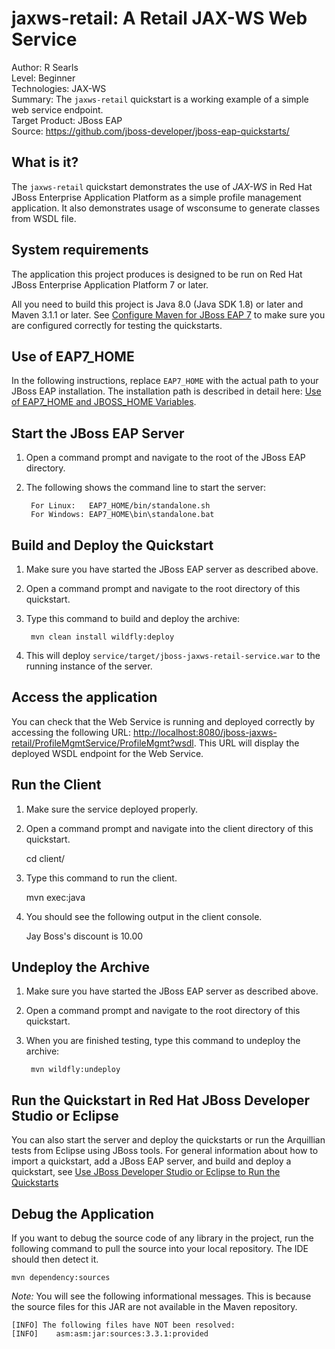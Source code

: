 jaxws-retail: A Retail JAX-WS Web Service
=========================================
Author: R Searls  
Level: Beginner  
Technologies: JAX-WS  
Summary: The `jaxws-retail` quickstart is a working example of a simple web service endpoint.  
Target Product: JBoss EAP  
Source: <https://github.com/jboss-developer/jboss-eap-quickstarts/>  

What is it?
-----------

The `jaxws-retail` quickstart demonstrates the use of *JAX-WS* in Red Hat JBoss Enterprise Application Platform as a simple profile management application. It also demonstrates usage of wsconsume to generate classes from WSDL file.

System requirements
-------------------

The application this project produces is designed to be run on Red Hat JBoss Enterprise Application Platform 7 or later. 

All you need to build this project is Java 8.0 (Java SDK 1.8) or later and Maven 3.1.1 or later. See [Configure Maven for JBoss EAP 7](https://github.com/jboss-developer/jboss-developer-shared-resources/blob/master/guides/CONFIGURE_MAVEN_JBOSS_EAP7.md#configure-maven-to-build-and-deploy-the-quickstarts) to make sure you are configured correctly for testing the quickstarts.


Use of EAP7_HOME
---------------

In the following instructions, replace `EAP7_HOME` with the actual path to your JBoss EAP installation. The installation path is described in detail here: [Use of EAP7_HOME and JBOSS_HOME Variables](https://github.com/jboss-developer/jboss-developer-shared-resources/blob/master/guides/USE_OF_EAP7_HOME.md#use-of-eap_home-and-jboss_home-variables).


Start the JBoss EAP Server
----------------------         

1. Open a command prompt and navigate to the root of the JBoss EAP directory.
2. The following shows the command line to start the server:

        For Linux:   EAP7_HOME/bin/standalone.sh
        For Windows: EAP7_HOME\bin\standalone.bat


Build and Deploy the Quickstart
-------------------------

1. Make sure you have started the JBoss EAP server as described above.
2. Open a command prompt and navigate to the root directory of this quickstart.
3. Type this command to build and deploy the archive:

        mvn clean install wildfly:deploy

4. This will deploy `service/target/jboss-jaxws-retail-service.war` to the running instance of the server.

Access the application 
---------------------

You can check that the Web Service is running and deployed correctly by accessing the following URL: <http://localhost:8080/jboss-jaxws-retail/ProfileMgmtService/ProfileMgmt?wsdl>. This URL will display the deployed WSDL endpoint for the Web Service.

Run the Client
--------------
1. Make sure the service deployed properly.

2. Open a command prompt and navigate into the client directory of this quickstart.

     cd client/
3. Type this command to run the client.

     mvn exec:java
     
4. You should see the following output in the client console.
   
     Jay Boss's discount is 10.00


Undeploy the Archive
--------------------

1. Make sure you have started the JBoss EAP server as described above.
2. Open a command prompt and navigate to the root directory of this quickstart.
3. When you are finished testing, type this command to undeploy the archive:

        mvn wildfly:undeploy


Run the Quickstart in Red Hat JBoss Developer Studio or Eclipse
-------------------------------------
You can also start the server and deploy the quickstarts or run the Arquillian tests from Eclipse using JBoss tools. For general information about how to import a quickstart, add a JBoss EAP server, and build and deploy a quickstart, see [Use JBoss Developer Studio or Eclipse to Run the Quickstarts](https://github.com/jboss-developer/jboss-developer-shared-resources/blob/master/guides/USE_JBDS.md#use-jboss-developer-studio-or-eclipse-to-run-the-quickstarts) 


Debug the Application
------------------------------------

If you want to debug the source code of any library in the project, run the following command to pull the source into your local repository. The IDE should then detect it.

    mvn dependency:sources

_Note:_ You will see the following informational messages. This is because the source files for this JAR are not available in the Maven repository.

    [INFO] The following files have NOT been resolved:
    [INFO]    asm:asm:jar:sources:3.3.1:provided

